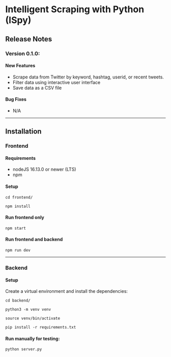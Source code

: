 # Intelligent Scraping with Python (ISpy)

## Release Notes

[//]: # (### Version 0.2.0)

[//]: # (#### New Features)

[//]: # (* Feature 1 for this release)

[//]: # (* feature 2 for this release)

[//]: # ()
[//]: # (#### Bug Fixes)

[//]: # (* bug fixed 1)

[//]: # (* bug fixed 2)

[//]: # (---)

### Version 0.1.0:
#### New Features
* Scrape data from Twitter by keyword, hashtag, userid, or recent tweets.
* Filter data using interactive user interface
* Save data as a CSV file

#### Bug Fixes
* N/A

---

## Installation
### Frontend
#### Requirements
* nodeJS 16.13.0 or newer (LTS)
* npm

#### Setup

```cd frontend/```

```npm install```

#### Run frontend only
```npm start```

#### Run frontend and backend
```npm run dev```

---

### Backend
#### Setup
Create a virtual environment and install the dependencies:

```cd backend/```

```python3 -m venv venv```

```source venv/bin/activate```

```pip install -r requirements.txt```


#### Run manually for testing:

```python server.py```
